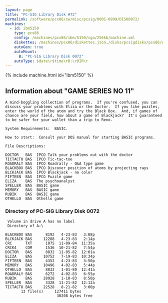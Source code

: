 ```yaml
---
layout: page
title: "PC-SIG Library Disk #72"
permalink: /software/pcx86/sw/misc/pcsig/0001-0999/DISK0072/
machines:
  - id: ibm5150
    type: pcx86
    config: /machines/pcx86/ibm/5150/cga/256kb/machine.xml
    diskettes: /machines/pcx86/diskettes.json,/disks/pcsigdisks/pcx86/diskettes.json
    autoGen: true
    autoMount:
      B: "PC-SIG Library Disk 0072"
    autoType: $date\r$time\rB:\rDIR\r
---
```


{% include machine.html id="ibm5150" %}

## Information about "GAME SERIES NO 11"

    A mind-boggling collection of programs.  If you're confused, you can
    discuss your problems with Eliza or the Doctor.  If you like puzzles,
    enter the world of the atom and try the Black Box.  And, if games of
    chance are your field, how about a game of Blackjack?  It's guaranteed
    to be safer for your wallet than a trip to Reno.
    
    System Requirements:  BASIC.
    
    How to start:  Consult your DOS manual for starting BASIC programs.
    
    File Descriptions:
    
    DOCTOR   BAS  IPCO Talk your problems out with the doctor
    TICTACTO BAS  IPCO Tic-tac-toe
    ROADRALY BAS  IPCO Roadrally - Q&A type game
    BLACKBOX BAS  IPCO Discover position of atoms by projecting rays
    BLCKJACK BAS  IPCO Blackjack - no color
    FIFTEEN  BAS  IPCO Puzzle game
    ELIZA    BAS  The psychoanalyst
    SPELLER  BAS  BASIC game
    MEMORY   BAS  BASIC game
    RUBIK    BAS  BASIC game
    OTHELLO  BAS  Othello game

### Directory of PC-SIG Library Disk 0072

     Volume in drive A has no label
     Directory of A:\

    BLACKBOX BAS      8192   4-23-83   3:08p
    BLCKJACK BAS     12288   4-23-83   2:14p
    CRC      TXT      1075  11-09-84  11:35a
    CRCK4    COM      1536  10-21-82   7:54p
    DOCTOR   BAS      8832  11-05-82  12:01a
    ELIZA    BAS     10752   7-19-83  10:34p
    FIFTEEN  BAS      4352   4-23-83   3:50p
    MEMORY   BAS     10496   4-02-83   5:44p
    OTHELLO  BAS      8832   1-01-80  12:41a
    ROADRALY BAS      6272   4-02-83   6:55p
    RUBIK    BAS     28928   1-10-83   8:50p
    SPELLER  BAS      3328  11-21-82  12:12a
    TICTACTO BAS     22528   8-21-82   3:00p
           13 file(s)     127411 bytes
                           30208 bytes free
